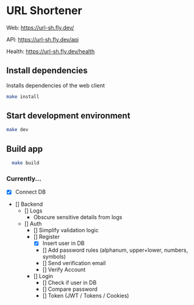 # URL Shortener

Web: https://url-sh.fly.dev/

API: https://url-sh.fly.dev/api

Health: https://url-sh.fly.dev/health

## Install dependencies

Installs dependencies of the web client

```sh
make install
```

## Start development environment

```sh
make dev
```

## Build app

```sh
  make build
```

### Currently...

- [x] Connect DB
- [] Backend
  - [] Logs
    - Obscure sensitive details from logs
  - [] Auth
    - [] Simplify validation logic
    - [] Register
      - [x] Insert user in DB
      - [] Add password rules (alphanum, upper+lower, numbers, symbols)
      - [] Send verification email
      - [] Verify Account
    - [] Login
      - [] Check if user in DB
      - [] Compare password
      - [] Token (JWT / Tokens / Cookies)
